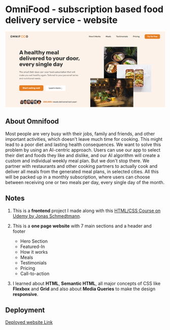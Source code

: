 # OmniFood - subscription based food delivery service - website

![Image](img/Website%20Screenshot.png "OmniFood Hero Section Screenshot")

## About Omnifood

Most people are very busy with their jobs, family and friends, and other important activities, which doesn't leave much time for cooking. This might lead to a poor diet and lasting health consequences. We want to solve this problem by using an AI-centric approach. Users can use our app to select their diet and foods they like and dislike, and our AI algorithm will create a custom and individual weekly meal plan. But we don't stop there. We partner with restaurants and other cooking partners to actually cook and deliver all meals from the generated meal plans, in selected cities. All this will be packed up in a monthly subscription, where users can choose between receiving one or two meals per day, every single day of the month.

## Notes

1. This is a **frontend** project I made along with this [HTML/CSS Course on Udemy by Jonas Schmedtmann](https://www.udemy.com/course/design-and-develop-a-killer-website-with-html5-and-css3/).
2. This is a **one page website** with 7 main sections and a header and footer

   - Hero Section
   - Featured-In
   - How it works
   - Meals
   - Testimonials
   - Pricing
   - Call-to-action

3. I learned about **HTML**, **Semantic HTML**, all major concepts of CSS like **Flexbox** and **Grid** and also about **Media Queries** to make the design **responsive**.

## Deployment

[Deployed website Link](https://omnifood-aditya71.netlify.app/)
